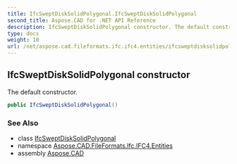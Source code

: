 ```yaml
---
title: IfcSweptDiskSolidPolygonal.IfcSweptDiskSolidPolygonal
second_title: Aspose.CAD for .NET API Reference
description: IfcSweptDiskSolidPolygonal constructor. The default constructor
type: docs
weight: 10
url: /net/aspose.cad.fileformats.ifc.ifc4.entities/ifcsweptdisksolidpolygonal/ifcsweptdisksolidpolygonal/
---
```

## IfcSweptDiskSolidPolygonal constructor

The default constructor.

```csharp
public IfcSweptDiskSolidPolygonal()
```

### See Also

* class [IfcSweptDiskSolidPolygonal](../)
* namespace [Aspose.CAD.FileFormats.Ifc.IFC4.Entities](../../ifcsweptdisksolidpolygonal/)
* assembly [Aspose.CAD](../../../)



